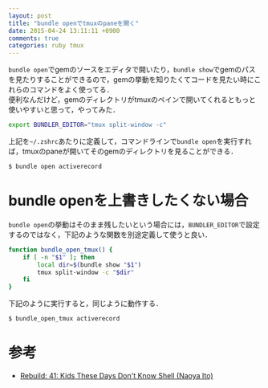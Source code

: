 ```yaml
---
layout: post
title: "bundle openでtmuxのpaneを開く"
date: 2015-04-24 13:11:11 +0900
comments: true
categories: ruby tmux
---
```


`bundle open`でgemのソースをエディタで開いたり，`bundle show`でgemのパスを見たりすることができるので，gemの挙動を知りたくてコードを見たい時にこれらのコマンドをよく使ってる．  
便利なんだけど，gemのディレクトリがtmuxのペインで開いてくれるともっと使いやすいと思って，やってみた．  

```sh
export BUNDLER_EDITOR="tmux split-window -c"
```

上記を`~/.zshrc`あたりに定義して，コマンドラインで`bundle open`を実行すれば，tmuxのpaneが開いてそのgemのディレクトリを見ることができる．  

    $ bundle open activerecord

# bundle openを上書きしたくない場合
`bundle open`の挙動はそのまま残したいという場合には，`BUNDLER_EDITOR`で設定するのではなく，下記のような関数を別途定義して使うと良い．

```sh
function bundle_open_tmux() {
    if [ -n "$1" ]; then
        local dir=$(bundle show "$1")
        tmux split-window -c "$dir"
    fi
}
```

下記のように実行すると，同じように動作する．

    $ bundle_open_tmux activerecord


# 参考
- [Rebuild: 41: Kids These Days Don't Know Shell (Naoya Ito)](http://rebuild.fm/41/)
